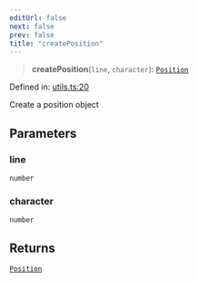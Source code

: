 ```yaml
---
editUrl: false
next: false
prev: false
title: "createPosition"
---
```


> **createPosition**(`line`, `character`): [`Position`](/api/ast/interfaces/position/)

Defined in: [utils.ts:20](https://github.com/rcs-agents/rcs-lang/blob/469fcdfdc8e17c47e6157264f59d88421628e7a2/packages/ast/src/utils.ts#L20)

Create a position object

## Parameters

### line

`number`

### character

`number`

## Returns

[`Position`](/api/ast/interfaces/position/)
